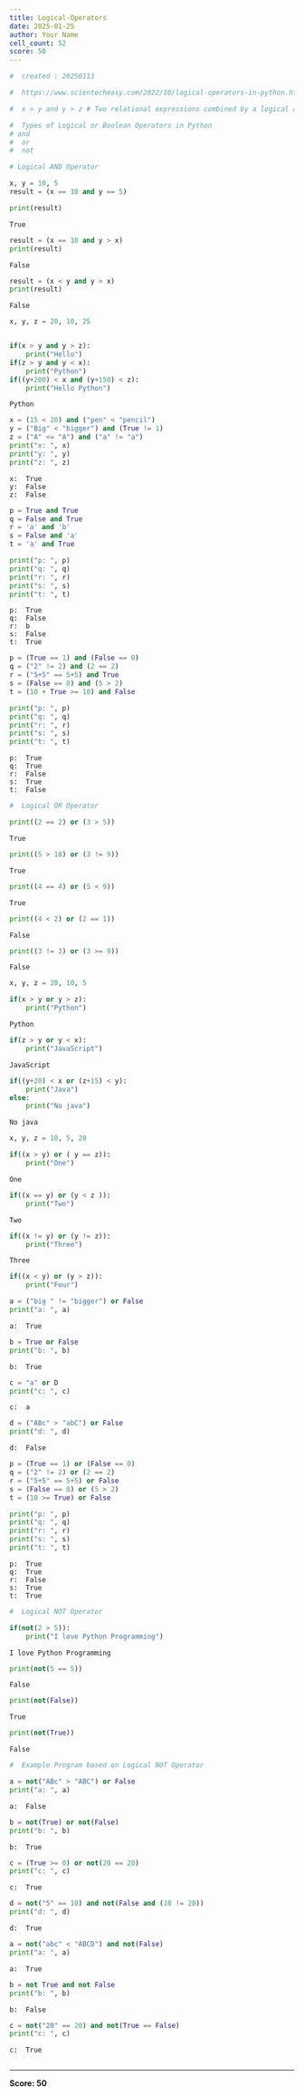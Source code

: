 ```yaml
---
title: Logical-Operators
date: 2025-01-25
author: Your Name
cell_count: 52
score: 50
---
```


```python
#  created : 20250113
```


```python
#  https://www.scientecheasy.com/2022/10/logical-operators-in-python.html/
```


```python
#  x > y and y > z # Two relational expressions combined by a logical and operator.
```


```python
#  Types of Logical or Boolean Operators in Python
# and
#  or 
#  not
```


```python
# Logical AND Operator
```


```python
x, y = 10, 5
result = (x == 10 and y == 5) 
```


```python
print(result)

```

    True



```python
result = (x == 10 and y > x)
print(result)
```

    False



```python
result = (x < y and y > x)
print(result)
```

    False



```python
x, y, z = 20, 10, 25
```


```python

```


```python
if(x > y and y > z):
    print("Hello")
if(z > y and y < x):
    print("Python")
if((y+200) < x and (y+150) < z):
    print("Hello Python")
```

    Python



```python
x = (15 < 20) and ("pen" < "pencil")
y = ("Big" < "bigger") and (True != 1)
z = ("A" <= "A") and ("a" != "a")
print("x: ", x)
print("y: ", y)
print("z: ", z)

```

    x:  True
    y:  False
    z:  False



```python
p = True and True
q = False and True
r = 'a' and 'b'
s = False and 'a'
t = 'a' and True
```


```python
print("p: ", p)
print("q: ", q)
print("r: ", r)
print("s: ", s)
print("t: ", t)
```

    p:  True
    q:  False
    r:  b
    s:  False
    t:  True



```python
p = (True == 1) and (False == 0)
q = ("2" != 2) and (2 == 2)
r = ("5+5" == 5+5) and True
s = (False == 0) and (5 > 2)
t = (10 + True >= 10) and False
```


```python
print("p: ", p)
print("q: ", q)
print("r: ", r)
print("s: ", s)
print("t: ", t)
```

    p:  True
    q:  True
    r:  False
    s:  True
    t:  False



```python
#  Logical OR Operator
```


```python
print((2 == 2) or (3 > 5))
```

    True



```python
print((5 > 18) or (3 != 9))
```

    True



```python
print((4 == 4) or (5 < 9))
```

    True



```python
print((4 < 2) or (2 == 1))
```

    False



```python
print((3 != 3) or (3 >= 9))
```

    False



```python
x, y, z = 20, 10, 5
```


```python
if(x > y or y > z):
    print("Python")
```

    Python



```python
if(z > y or y < x):
    print("JavaScript")
```

    JavaScript



```python
if((y+20) < x or (z+15) < y):
    print("Java")
else: 
    print("No java")
```

    No java



```python
x, y, z = 10, 5, 20
```


```python
if((x > y) or ( y == z)):
    print("One")
```

    One



```python
if((x == y) or (y < z )):
    print("Two")
```

    Two



```python
if((x != y) or (y != z)):
    print("Three")
```

    Three



```python
if((x < y) or (y > z)):
    print("Four")
```


```python
a = ("big " != "bigger") or False
print("a: ", a)
```

    a:  True



```python
b = True or False
print("b: ", b)

```

    b:  True



```python
c = "a" or D
print("c: ", c)
```

    c:  a



```python
d = ("ABc" > "abC") or False
print("d: ", d)
```

    d:  False



```python
p = (True == 1) or (False == 0)
q = ("2" != 2) or (2 == 2)
r = ("5+5" == 5+5) or False
s = (False == 0) or (5 > 2)
t = (10 >= True) or False
```


```python
print("p: ", p)
print("q: ", q)
print("r: ", r)
print("s: ", s)
print("t: ", t)
```

    p:  True
    q:  True
    r:  False
    s:  True
    t:  True



```python
#  Logical NOT Operator
```


```python
if(not(2 > 5)):
    print("I love Python Programming")
```

    I love Python Programming



```python
print(not(5 == 5))
```

    False



```python
print(not(False)) 
```

    True



```python
print(not(True)) 
```

    False



```python
#  Example Program based on Logical NOT Operator

```


```python
a = not("ABc" > "ABC") or False
print("a: ", a)
```

    a:  False



```python
b = not(True) or not(False)
print("b: ", b)
```

    b:  True



```python
c = (True >= 0) or not(20 == 20)
print("c: ", c)
```

    c:  True



```python
d = not("5" == 10) and not(False and (10 != 20))
print("d: ", d)
```

    d:  True



```python
a = not("abc" < "ABCD") and not(False)
print("a: ", a)

```

    a:  True



```python
b = not True and not False
print("b: ", b)

```

    b:  False



```python
c = not("20" == 20) and not(True == False)
print("c: ", c)
```

    c:  True



```python

```


---
**Score: 50**